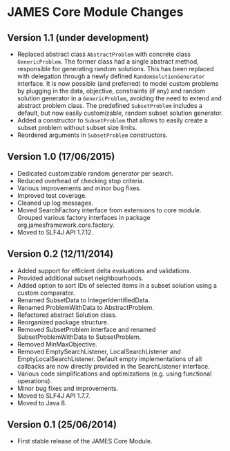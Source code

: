 JAMES Core Module Changes
=========================

Version 1.1 (under development)
-------------------------------

 - Replaced abstract class `AbstractProblem` with concrete class `GenericProblem`.
   The former class had a single abstract method, responsible for generating random
   solutions. This has been replaced with delegation through a newly defined
   `RandomSolutionGenerator` interface. It is now possible (and preferred) to
   model custom problems by plugging in the data, objective, constraints (if any)
   and random solution generator in a `GenericProblem`, avoiding the need to extend
   and abstract problem class. The predefined `SubsetProblem` includes a default,
   but now easily customizable, random subset solution generator.
 - Added a constructor to `SubsetProblem` that allows to easily create a subset
   problem without subset size limits.
 - Reordered arguments in `SubsetProblem` constructors.

Version 1.0 (17/06/2015)
------------------------

 - Dedicated customizable random generator per search.
 - Reduced overhead of checking stop criteria.
 - Various improvements and minor bug fixes.
 - Improved test coverage.
 - Cleaned up log messages.
 - Moved SearchFactory interface from extensions to core module. Grouped various
   factory interfaces in package org.jamesframework.core.factory.
 - Moved to SLF4J API 1.7.12.

Version 0.2 (12/11/2014)
------------------------

 - Added support for efficient delta evaluations and validations.
 - Provided additional subset neighbourhoods.
 - Added option to sort IDs of selected items in a subset solution using a
   custom comparator.
 - Renamed SubsetData to IntegerIdentifiedData.
 - Renamed ProblemWithData to AbstractProblem.
 - Refactored abstract Solution class.
 - Reorganized package structure.
 - Removed SubsetProblem interface and renamed SubsetProblemWithData to SubsetProblem.
 - Removed MinMaxObjective.
 - Removed EmptySearchListener, LocalSearchListener and EmptyLocalSearchListener.
   Default empty implementations of all callbacks are now directly provided in the
   SearchListener interface.
 - Various code simplifications and optimizations (e.g. using functional operations).
 - Minor bug fixes and improvements.
 - Moved to SLF4J API 1.7.7.
 - Moved to Java 8.


Version 0.1 (25/06/2014)
------------------------

 - First stable release of the JAMES Core Module.
